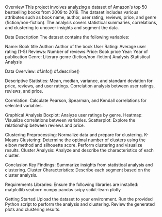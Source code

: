 Overview
This project involves analyzing a dataset of Amazon's top 50 bestselling books from 2009 to 2019. The dataset includes various attributes such as book name, author, user rating, reviews, price, and genre (fiction/non-fiction). The analysis covers statistical summaries, correlations, and clustering to uncover insights and segment the data.

Data Description
The dataset contains the following variables:

Name: Book title
Author: Author of the book
User Rating: Average user rating (1-5)
Reviews: Number of reviews
Price: Book price
Year: Year of publication
Genre: Literary genre (fiction/non-fiction)
Analysis
Statistical Analysis

Data Overview:
df.info()
df.describe()

Descriptive Statistics:
  Mean, median, variance, and standard deviation for price, reviews, and user ratings.
  Correlation analysis between user ratings, reviews, and price.

Correlation:
  Calculate Pearson, Spearman, and Kendall correlations for selected variables.

Graphical Analysis
Boxplot:
  Analyze user ratings by genre.
Heatmap:
  Visualize correlations between variables.
Scatterplot:
  Explore the relationship between reviews and price.

Clustering
Preprocessing:
  Normalize data and prepare for clustering.
K-Means Clustering:
  Determine the optimal number of clusters using the elbow method and silhouette score.
  Perform clustering and visualize results.
Cluster Analysis:
  Analyze and describe the characteristics of each cluster.

Conclusion
  Key Findings: Summarize insights from statistical analysis and clustering.
  Cluster Characteristics: Describe each segment based on the cluster analysis.

Requirements
Libraries: Ensure the following libraries are installed:
  matplotlib
  seaborn
  numpy
  pandas
  scipy
  scikit-learn
  plotly

Getting Started
Upload the dataset to your environment.
Run the provided Python script to perform the analysis and clustering.
Review the generated plots and clustering results.
